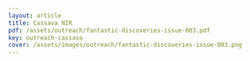 ```yaml
---
layout: article
title: Cassava NIR
pdf: /assets/outreach/fantastic-discoveries-issue-003.pdf
key: outreach-cassava
cover: /assets/images/outreach/fantastic-discoveries-issue-003.png
---
```

